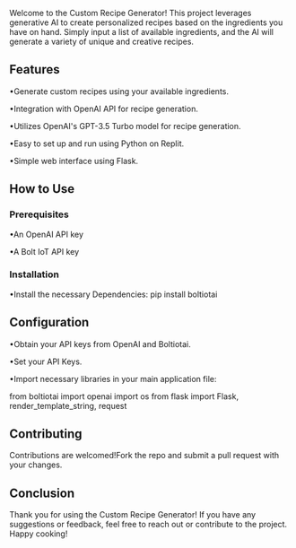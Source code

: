 Welcome to the Custom Recipe Generator! This project leverages generative AI to create personalized recipes based on the ingredients you have on hand. Simply input a list of available ingredients, and the AI will generate a variety of unique and creative recipes.

## Features
 •Generate custom recipes using your available ingredients.
 
 •Integration with OpenAI API for recipe generation.
 
 •Utilizes OpenAI's GPT-3.5 Turbo model for recipe generation.
 
 •Easy to set up and run using Python on Replit.
 
 •Simple web interface using Flask.
 
## How to Use

### Prerequisites
 •An OpenAI API key
 
 •A Bolt IoT API key

### Installation
 •Install the necessary Dependencies:  pip install boltiotai

## Configuration
 •Obtain your API keys from OpenAI and Boltiotai.
 
 •Set your API Keys.
 
 •Import necessary libraries in your main application file:
 
 from boltiotai import openai
 import os
 from flask import Flask, render_template_string, request

 ## Contributing
 Contributions are welcomed!Fork the repo and submit a pull request with your changes.

 ## Conclusion
Thank you for using the Custom Recipe Generator! If you have any suggestions or feedback, feel free to reach out or contribute to the project. Happy cooking!

